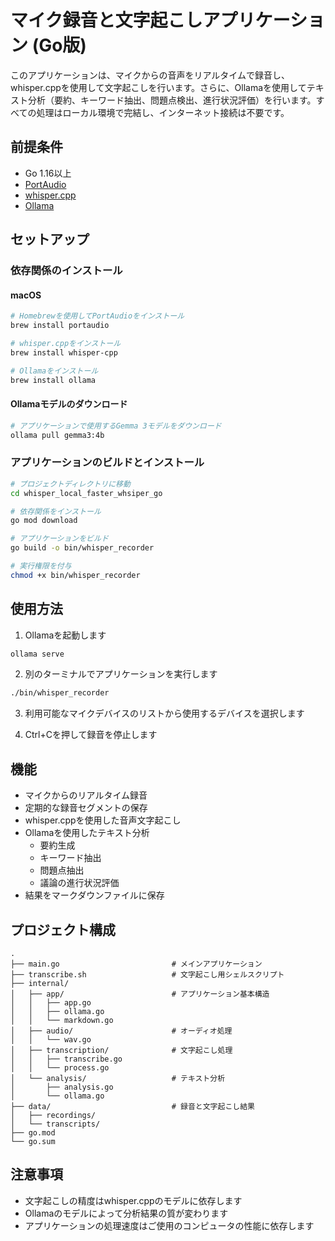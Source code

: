 # マイク録音と文字起こしアプリケーション (Go版)

このアプリケーションは、マイクからの音声をリアルタイムで録音し、whisper.cppを使用して文字起こしを行います。さらに、Ollamaを使用してテキスト分析（要約、キーワード抽出、問題点検出、進行状況評価）を行います。すべての処理はローカル環境で完結し、インターネット接続は不要です。

## 前提条件

- Go 1.16以上
- [PortAudio](http://www.portaudio.com/)
- [whisper.cpp](https://github.com/ggerganov/whisper.cpp)
- [Ollama](https://ollama.ai/)

## セットアップ

### 依存関係のインストール

#### macOS

```bash
# Homebrewを使用してPortAudioをインストール
brew install portaudio

# whisper.cppをインストール
brew install whisper-cpp

# Ollamaをインストール
brew install ollama
```

#### Ollamaモデルのダウンロード

```bash
# アプリケーションで使用するGemma 3モデルをダウンロード
ollama pull gemma3:4b
```

### アプリケーションのビルドとインストール

```bash
# プロジェクトディレクトリに移動
cd whisper_local_faster_whsiper_go

# 依存関係をインストール
go mod download

# アプリケーションをビルド
go build -o bin/whisper_recorder

# 実行権限を付与
chmod +x bin/whisper_recorder
```

## 使用方法

1. Ollamaを起動します
```bash
ollama serve
```

2. 別のターミナルでアプリケーションを実行します
```bash
./bin/whisper_recorder
```

3. 利用可能なマイクデバイスのリストから使用するデバイスを選択します

4. Ctrl+Cを押して録音を停止します

## 機能

- マイクからのリアルタイム録音
- 定期的な録音セグメントの保存
- whisper.cppを使用した音声文字起こし
- Ollamaを使用したテキスト分析
  - 要約生成
  - キーワード抽出
  - 問題点抽出
  - 議論の進行状況評価
- 結果をマークダウンファイルに保存

## プロジェクト構成

```
.
├── main.go                         # メインアプリケーション
├── transcribe.sh                   # 文字起こし用シェルスクリプト
├── internal/
│   ├── app/                        # アプリケーション基本構造
│   │   ├── app.go
│   │   ├── ollama.go
│   │   └── markdown.go
│   ├── audio/                      # オーディオ処理
│   │   └── wav.go
│   ├── transcription/              # 文字起こし処理
│   │   ├── transcribe.go
│   │   └── process.go
│   └── analysis/                   # テキスト分析
│       ├── analysis.go
│       └── ollama.go
├── data/                           # 録音と文字起こし結果
│   ├── recordings/
│   └── transcripts/
├── go.mod
└── go.sum
```

## 注意事項

- 文字起こしの精度はwhisper.cppのモデルに依存します
- Ollamaのモデルによって分析結果の質が変わります
- アプリケーションの処理速度はご使用のコンピュータの性能に依存します
